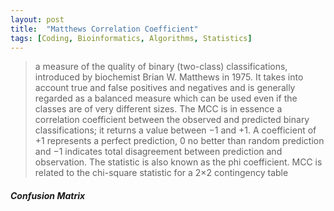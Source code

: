 ```yaml
---
layout: post
title:  "Matthews Correlation Coefficient"
tags: [Coding, Bioinformatics, Algorithms, Statistics]
---
```


> a measure of the quality of binary (two-class) classifications, 
introduced by biochemist Brian W. Matthews in 1975. It takes 
into account true and false positives and negatives and is generally 
regarded as a balanced measure which can be used even if the 
classes are of very different sizes. The MCC is in essence 
a correlation coefficient between the observed and predicted 
binary classifications; it returns a value between −1 and +1. 
A coefficient of +1 represents a perfect prediction, 0 no better 
than random prediction and −1 indicates total disagreement between 
prediction and observation. The statistic is also known as the 
phi coefficient. MCC is related to the chi-square statistic for 
a 2×2 contingency table

##### Confusion Matrix

